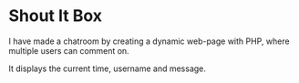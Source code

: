 # Shout It Box

I have made a chatroom by creating a dynamic web-page with PHP, where multiple users can comment on.

It displays the current time, username and message.
